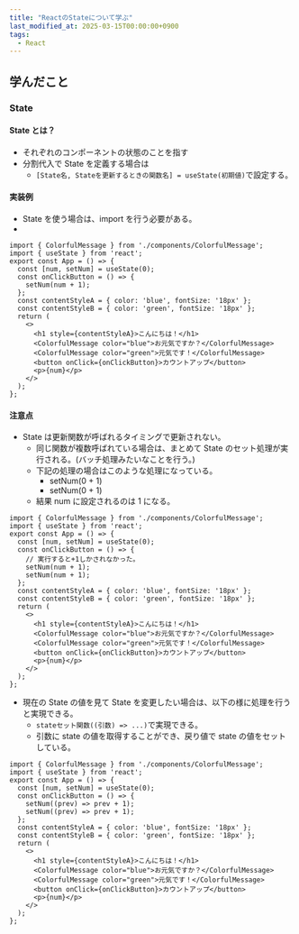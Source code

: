 ```yaml
---
title: "ReactのStateについて学ぶ"
last_modified_at: 2025-03-15T00:00:00+0900
tags:
  - React
---
```


## 学んだこと

### State

#### State とは？

- それぞれのコンポーネントの状態のことを指す
- 分割代入で State を定義する場合は
  - `[State名, Stateを更新するときの関数名] = useState(初期値)`で設定する。

#### 実装例

- State を使う場合は、import を行う必要がある。
-

```
import { ColorfulMessage } from './components/ColorfulMessage';
import { useState } from 'react';
export const App = () => {
  const [num, setNum] = useState(0);
  const onClickButton = () => {
    setNum(num + 1);
  };
  const contentStyleA = { color: 'blue', fontSize: '18px' };
  const contentStyleB = { color: 'green', fontSize: '18px' };
  return (
    <>
      <h1 style={contentStyleA}>こんにちは！</h1>
      <ColorfulMessage color="blue">お元気ですか？</ColorfulMessage>
      <ColorfulMessage color="green">元気です！</ColorfulMessage>
      <button onClick={onClickButton}>カウントアップ</button>
      <p>{num}</p>
    </>
  );
};
```

#### 注意点

- State は更新関数が呼ばれるタイミングで更新されない。
  - 同じ関数が複数呼ばれている場合は、まとめて State のセット処理が実行される。(バッチ処理みたいなことを行う。)
  - 下記の処理の場合はこのような処理になっている。
    - setNum(0 + 1)
    - setNum(0 + 1)
  - 結果 num に設定されるのは 1 になる。

```
import { ColorfulMessage } from './components/ColorfulMessage';
import { useState } from 'react';
export const App = () => {
  const [num, setNum] = useState(0);
  const onClickButton = () => {
    // 実行すると+1しかされなかった。
    setNum(num + 1);
    setNum(num + 1);
  };
  const contentStyleA = { color: 'blue', fontSize: '18px' };
  const contentStyleB = { color: 'green', fontSize: '18px' };
  return (
    <>
      <h1 style={contentStyleA}>こんにちは！</h1>
      <ColorfulMessage color="blue">お元気ですか？</ColorfulMessage>
      <ColorfulMessage color="green">元気です！</ColorfulMessage>
      <button onClick={onClickButton}>カウントアップ</button>
      <p>{num}</p>
    </>
  );
};
```

- 現在の State の値を見て State を変更したい場合は、以下の様に処理を行うと実現できる。
  - `stateセット関数((引数) => ...)`で実現できる。
  - 引数に state の値を取得することができ、戻り値で state の値をセットしている。

```
import { ColorfulMessage } from './components/ColorfulMessage';
import { useState } from 'react';
export const App = () => {
  const [num, setNum] = useState(0);
  const onClickButton = () => {
    setNum((prev) => prev + 1);
    setNum((prev) => prev + 1);
  };
  const contentStyleA = { color: 'blue', fontSize: '18px' };
  const contentStyleB = { color: 'green', fontSize: '18px' };
  return (
    <>
      <h1 style={contentStyleA}>こんにちは！</h1>
      <ColorfulMessage color="blue">お元気ですか？</ColorfulMessage>
      <ColorfulMessage color="green">元気です！</ColorfulMessage>
      <button onClick={onClickButton}>カウントアップ</button>
      <p>{num}</p>
    </>
  );
};
```
